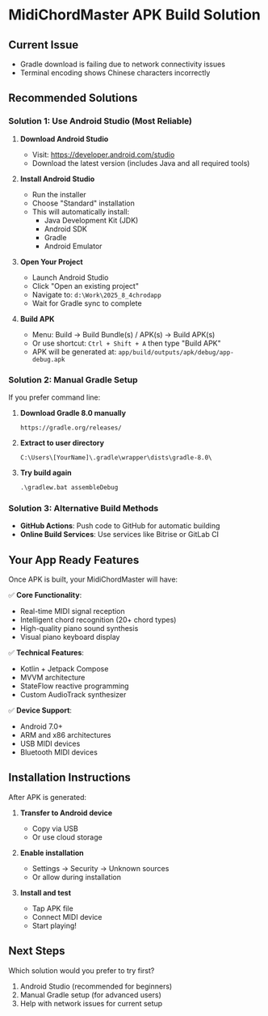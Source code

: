 # MidiChordMaster APK Build Solution

## Current Issue
- Gradle download is failing due to network connectivity issues
- Terminal encoding shows Chinese characters incorrectly

## Recommended Solutions

### Solution 1: Use Android Studio (Most Reliable)

1. **Download Android Studio**
   - Visit: https://developer.android.com/studio
   - Download the latest version (includes Java and all required tools)

2. **Install Android Studio**
   - Run the installer
   - Choose "Standard" installation
   - This will automatically install:
     - Java Development Kit (JDK)
     - Android SDK
     - Gradle
     - Android Emulator

3. **Open Your Project**
   - Launch Android Studio
   - Click "Open an existing project"
   - Navigate to: `d:\Work\2025_8_4chrodapp`
   - Wait for Gradle sync to complete

4. **Build APK**
   - Menu: Build → Build Bundle(s) / APK(s) → Build APK(s)
   - Or use shortcut: `Ctrl + Shift + A` then type "Build APK"
   - APK will be generated at: `app/build/outputs/apk/debug/app-debug.apk`

### Solution 2: Manual Gradle Setup

If you prefer command line:

1. **Download Gradle 8.0 manually**
   ```
   https://gradle.org/releases/
   ```

2. **Extract to user directory**
   ```
   C:\Users\[YourName]\.gradle\wrapper\dists\gradle-8.0\
   ```

3. **Try build again**
   ```cmd
   .\gradlew.bat assembleDebug
   ```

### Solution 3: Alternative Build Methods

- **GitHub Actions**: Push code to GitHub for automatic building
- **Online Build Services**: Use services like Bitrise or GitLab CI

## Your App Ready Features

Once APK is built, your MidiChordMaster will have:

✅ **Core Functionality**:
- Real-time MIDI signal reception
- Intelligent chord recognition (20+ chord types)
- High-quality piano sound synthesis
- Visual piano keyboard display

✅ **Technical Features**:
- Kotlin + Jetpack Compose
- MVVM architecture
- StateFlow reactive programming
- Custom AudioTrack synthesizer

✅ **Device Support**:
- Android 7.0+
- ARM and x86 architectures
- USB MIDI devices
- Bluetooth MIDI devices

## Installation Instructions

After APK is generated:

1. **Transfer to Android device**
   - Copy via USB
   - Or use cloud storage

2. **Enable installation**
   - Settings → Security → Unknown sources
   - Or allow during installation

3. **Install and test**
   - Tap APK file
   - Connect MIDI device
   - Start playing!

## Next Steps

Which solution would you prefer to try first?
1. Android Studio (recommended for beginners)
2. Manual Gradle setup (for advanced users)
3. Help with network issues for current setup
